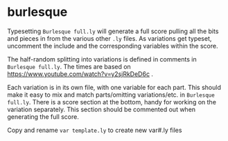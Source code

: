 # burlesque

Typesetting `Burlesque full.ly` will generate a full score pulling all the bits and pieces in from the various other `.ly` files.  As variations get typeset, uncomment the include and the corresponding variables within the score.

The half-random splitting into variations is defined in comments in `Burlesque full.ly`.  The times are based on https://www.youtube.com/watch?v=y2sjRkDeD6c .

Each variation is in its own file, with one variable for each part.  This should make it easy to mix and match parts/omitting variations/etc. in `Burlesque full.ly`.  There is a score section at the bottom, handy for working on the variation separately.  This section should be commented out when generating the full score.

Copy and rename `var template.ly` to create new var#.ly files
